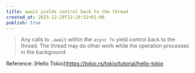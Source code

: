 ```yaml
---
title: await yields control back to the thread
created_at: 2023-12-29T12:29:32+01:00
publish: true
---
```


> Any calls to `.await` within the `async fn` yield control back to the thread. The thread may do other work while the operation processes in the background.

Reference: [Hello Tokio](https://tokio.rs/tokio/tutorial/hello-tokio
